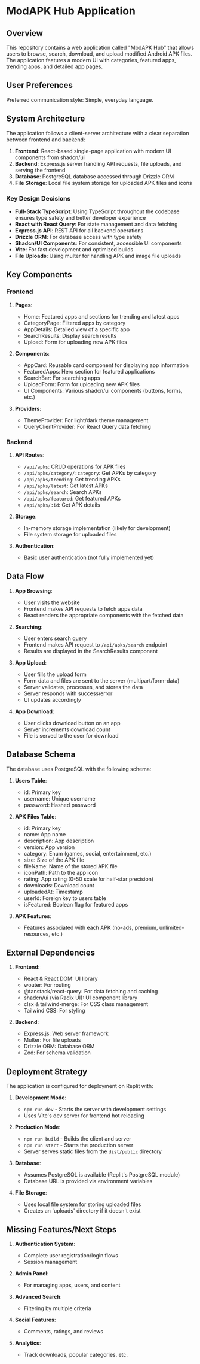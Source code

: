 # ModAPK Hub Application

## Overview

This repository contains a web application called "ModAPK Hub" that allows users to browse, search, download, and upload modified Android APK files. The application features a modern UI with categories, featured apps, trending apps, and detailed app pages.

## User Preferences

Preferred communication style: Simple, everyday language.

## System Architecture

The application follows a client-server architecture with a clear separation between frontend and backend:

1. **Frontend**: React-based single-page application with modern UI components from shadcn/ui
2. **Backend**: Express.js server handling API requests, file uploads, and serving the frontend
3. **Database**: PostgreSQL database accessed through Drizzle ORM
4. **File Storage**: Local file system storage for uploaded APK files and icons

### Key Design Decisions

- **Full-Stack TypeScript**: Using TypeScript throughout the codebase ensures type safety and better developer experience
- **React with React Query**: For state management and data fetching
- **Express.js API**: REST API for all backend operations
- **Drizzle ORM**: For database access with type safety
- **Shadcn/UI Components**: For consistent, accessible UI components
- **Vite**: For fast development and optimized builds
- **File Uploads**: Using multer for handling APK and image file uploads

## Key Components

### Frontend

1. **Pages**:
   - Home: Featured apps and sections for trending and latest apps
   - CategoryPage: Filtered apps by category
   - AppDetails: Detailed view of a specific app
   - SearchResults: Display search results
   - Upload: Form for uploading new APK files

2. **Components**:
   - AppCard: Reusable card component for displaying app information
   - FeaturedApps: Hero section for featured applications
   - SearchBar: For searching apps
   - UploadForm: Form for uploading new APK files
   - UI Components: Various shadcn/ui components (buttons, forms, etc.)

3. **Providers**:
   - ThemeProvider: For light/dark theme management
   - QueryClientProvider: For React Query data fetching

### Backend

1. **API Routes**:
   - `/api/apks`: CRUD operations for APK files
   - `/api/apks/category/:category`: Get APKs by category
   - `/api/apks/trending`: Get trending APKs
   - `/api/apks/latest`: Get latest APKs
   - `/api/apks/search`: Search APKs
   - `/api/apks/featured`: Get featured APKs
   - `/api/apks/:id`: Get APK details

2. **Storage**:
   - In-memory storage implementation (likely for development)
   - File system storage for uploaded files

3. **Authentication**:
   - Basic user authentication (not fully implemented yet)

## Data Flow

1. **App Browsing**:
   - User visits the website
   - Frontend makes API requests to fetch apps data
   - React renders the appropriate components with the fetched data

2. **Searching**:
   - User enters search query
   - Frontend makes API request to `/api/apks/search` endpoint
   - Results are displayed in the SearchResults component

3. **App Upload**:
   - User fills the upload form
   - Form data and files are sent to the server (multipart/form-data)
   - Server validates, processes, and stores the data
   - Server responds with success/error
   - UI updates accordingly

4. **App Download**:
   - User clicks download button on an app
   - Server increments download count
   - File is served to the user for download

## Database Schema

The database uses PostgreSQL with the following schema:

1. **Users Table**:
   - id: Primary key
   - username: Unique username
   - password: Hashed password

2. **APK Files Table**:
   - id: Primary key
   - name: App name
   - description: App description
   - version: App version
   - category: Enum (games, social, entertainment, etc.)
   - size: Size of the APK file
   - fileName: Name of the stored APK file
   - iconPath: Path to the app icon
   - rating: App rating (0-50 scale for half-star precision)
   - downloads: Download count
   - uploadedAt: Timestamp
   - userId: Foreign key to users table
   - isFeatured: Boolean flag for featured apps

3. **APK Features**:
   - Features associated with each APK (no-ads, premium, unlimited-resources, etc.)

## External Dependencies

1. **Frontend**:
   - React & React DOM: UI library
   - wouter: For routing
   - @tanstack/react-query: For data fetching and caching
   - shadcn/ui (via Radix UI): UI component library
   - clsx & tailwind-merge: For CSS class management
   - Tailwind CSS: For styling

2. **Backend**:
   - Express.js: Web server framework
   - Multer: For file uploads
   - Drizzle ORM: Database ORM
   - Zod: For schema validation

## Deployment Strategy

The application is configured for deployment on Replit with:

1. **Development Mode**:
   - `npm run dev` - Starts the server with development settings
   - Uses Vite's dev server for frontend hot reloading

2. **Production Mode**:
   - `npm run build` - Builds the client and server
   - `npm run start` - Starts the production server
   - Server serves static files from the `dist/public` directory

3. **Database**:
   - Assumes PostgreSQL is available (Replit's PostgreSQL module)
   - Database URL is provided via environment variables

4. **File Storage**:
   - Uses local file system for storing uploaded files
   - Creates an 'uploads' directory if it doesn't exist

## Missing Features/Next Steps

1. **Authentication System**:
   - Complete user registration/login flows
   - Session management

2. **Admin Panel**:
   - For managing apps, users, and content

3. **Advanced Search**:
   - Filtering by multiple criteria

4. **Social Features**:
   - Comments, ratings, and reviews

5. **Analytics**:
   - Track downloads, popular categories, etc.